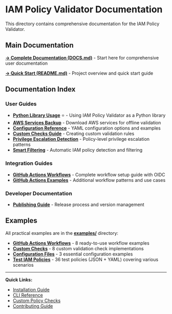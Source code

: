 # IAM Policy Validator Documentation

This directory contains comprehensive documentation for the IAM Policy Validator.

## Main Documentation

**[→ Complete Documentation (DOCS.md)](../DOCS.md)** - Start here for comprehensive user documentation

**[→ Quick Start (README.md)](../README.md)** - Project overview and quick start guide

## Documentation Index

### User Guides
- **[Python Library Usage](python-library-usage.md)** ⭐ - Using IAM Policy Validator as a Python library
- **[AWS Services Backup](aws-services-backup.md)** - Download AWS services for offline validation
- **[Configuration Reference](configuration.md)** - YAML configuration options and examples
- **[Custom Checks Guide](custom-checks.md)** - Creating custom validation rules
- **[Privilege Escalation Detection](privilege-escalation.md)** - Policy-level privilege escalation patterns
- **[Smart Filtering](smart-filtering.md)** - Automatic IAM policy detection and filtering

### Integration Guides
- **[GitHub Actions Workflows](github-actions-workflows.md)** - Complete workflow setup guide with OIDC
- **[GitHub Actions Examples](github-actions-examples.md)** - Additional workflow patterns and use cases

### Developer Documentation
- **[Publishing Guide](development/PUBLISHING.md)** - Release process and version management

## Examples

All practical examples are in the **[examples/](../examples/)** directory:
- **[GitHub Actions Workflows](../examples/github-actions/)** - 8 ready-to-use workflow examples
- **[Custom Checks](../examples/custom_checks/)** - 8 custom validation check implementations
- **[Configuration Files](../examples/configs/)** - 3 essential configuration examples
- **[Test IAM Policies](../examples/iam-test-policies/)** - 36 test policies (JSON + YAML) covering various scenarios

---

**Quick Links:**
- [Installation Guide](../DOCS.md#installation)
- [CLI Reference](../DOCS.md#cli-reference)
- [Custom Policy Checks](../DOCS.md#custom-policy-checks)
- [Contributing Guide](../CONTRIBUTING.md)
